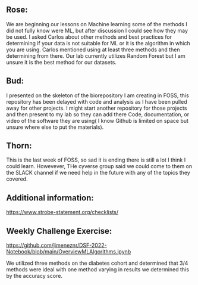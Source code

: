 ## Rose:
We are beginning our lessons on Machine learning some of the methods I did not fully know were ML, but after discussion I could see how they may be used. I asked Carlos about other methods and best practices for determining if your data is not suitable for ML or it is the algorithm in which you are using. Carlos mentioned using at least three methods and then determining from there. Our lab currently utilizes Random Forest but I am unsure it is the best method for our datasets.

## Bud: 
I presented on the skeleton of the biorepository I am creating in FOSS, this repository has been delayed with code and analysis as I have been pulled away for other projects. I might start another repository for those projects and then present to my lab so they can add there Code, documentation, or video of the software they are using( I know Github is limited on space but unsure where else to put the materials). 

## Thorn: 
This is the last week of FOSS, so sad it is ending there is still a lot I think I could learn. Howevever, THe cyverse group said we could come to them on the SLACK channel if we need help in the future with any of the topics they covered. 


## Additional information:

https://www.strobe-statement.org/checklists/


## Weekly Challenge Exercise:
https://github.com/jimeneznr/DSF-2022-Notebook/blob/main/OverviewMLAlgorithms.ipynb

We utilized three methods on the diabetes cohort and determined that 3/4 methods were ideal with one method varying in results we determined this by the accuracy score. 
